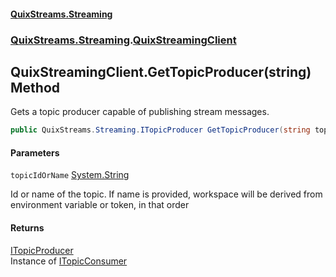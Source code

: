 #### [QuixStreams.Streaming](index.md 'index')
### [QuixStreams.Streaming](QuixStreams.Streaming.md 'QuixStreams.Streaming').[QuixStreamingClient](QuixStreamingClient.md 'QuixStreams.Streaming.QuixStreamingClient')

## QuixStreamingClient.GetTopicProducer(string) Method

Gets a topic producer capable of publishing stream messages.

```csharp
public QuixStreams.Streaming.ITopicProducer GetTopicProducer(string topicIdOrName);
```
#### Parameters

<a name='QuixStreams.Streaming.QuixStreamingClient.GetTopicProducer(string).topicIdOrName'></a>

`topicIdOrName` [System.String](https://docs.microsoft.com/en-us/dotnet/api/System.String 'System.String')

Id or name of the topic. If name is provided, workspace will be derived from environment variable or token, in that order

#### Returns
[ITopicProducer](ITopicProducer.md 'QuixStreams.Streaming.ITopicProducer')  
Instance of [ITopicConsumer](ITopicConsumer.md 'QuixStreams.Streaming.ITopicConsumer')